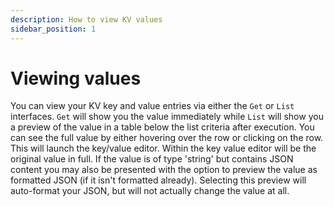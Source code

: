 ```yaml
---
description: How to view KV values
sidebar_position: 1
---
```


# Viewing values

You can view your KV key and value entries via either the `Get` or `List`
interfaces. `Get` will show you the value immediately while `List` will show you
a preview of the value in a table below the list criteria after execution. You
can see the full value by either hovering over the row or clicking on the row.
This will launch the key/value editor. Within the key value editor will be the
original value in full. If the value is of type 'string' but contains JSON
content you may also be presented with the option to preview the value as
formatted JSON (if it isn't formatted already). Selecting this preview will
auto-format your JSON, but will not actually change the value at all.
